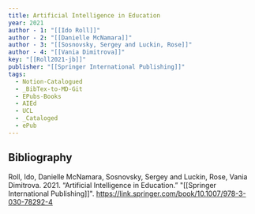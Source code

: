 ```yaml
---
title: Artificial Intelligence in Education
year: 2021
author - 1: "[[Ido Roll]]"
author - 2: "[[Danielle McNamara]]"
author - 3: "[[Sosnovsky, Sergey and Luckin, Rose]]"
author - 4: "[[Vania Dimitrova]]"
key: "[[Roll2021-jb]]"
publisher: "[[Springer International Publishing]]"
tags:
  - Notion-Catalogued
  - _BibTex-to-MD-Git
  - EPubs-Books
  - AIEd
  - UCL
  - _Cataloged
  - ePub
---
```


## Bibliography
Roll, Ido, Danielle McNamara, Sosnovsky, Sergey and Luckin, Rose, Vania Dimitrova. 2021. “Artificial Intelligence in Education.” "[[Springer International Publishing]]". https://link.springer.com/book/10.1007/978-3-030-78292-4
